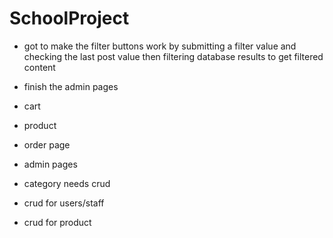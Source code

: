 # SchoolProject
* got to make the filter buttons work by submitting a filter value and checking the last post value then filtering database results to get filtered content

* finish the admin pages 

* cart

* product

* order page

* admin pages

* category needs crud

* crud for users/staff

* crud for product

